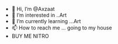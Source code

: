 - 👋 Hi, I’m @Axzaat
- 👀 I’m interested in ..Art
- 🌱 I’m currently learning ...Art
- 📫 How to reach me ... going to my house
- BUY ME NITRO 
<!---
Axzaat/Axzaat is a ✨ special ✨ repository because its `README.md` (this file) appears on your GitHub profile.
You can click the Preview link to take a look at your changes.
--->
